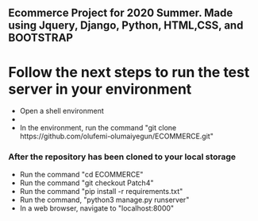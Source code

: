 <h2>Ecommerce Project for 2020 Summer. Made using Jquery, Django, Python, HTML,CSS, and BOOTSTRAP</h2>



<h1> Follow the next steps to run the test server in your environment</h1>
<ul>
	<li>Open a shell environment<li>	
	<li>In the environment, run the command "git clone https://github.com/olufemi-olumaiyegun/ECOMMERCE.git"</li>
</ul>

<h3>After the repository has been cloned to your local storage</h3>
<ul>
	<li>Run the command "cd ECOMMERCE"</li>
	<li>Run the command "git checkout Patch4"</li>
	<li>Run the command "pip install -r requirements.txt"</li>
	<li>Run the command, "python3 manage.py runserver"</li>
	<li>In a web browser, navigate to "localhost:8000"</li>
</ul>
